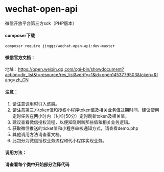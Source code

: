 # wechat-open-api
微信开放平台第三方sdk（PHP版本）

#### composer下载

`composer require jinggz/wechat-open-api:dev-master`

#### 微信官方文档：

地址：https://open.weixin.qq.com/cgi-bin/showdocument?action=dir_list&t=resource/res_list&verify=1&id=open1453779503&token=&lang=zh_CN

#### 注意：

1. 请注意调用时引入该类。
2. 请注意第三方token值和授权小程序token值及相关业务值过期时间，建议使用定时任务在两小时内（1小时50分）定时刷新token及相关值。
3. 建议查看微信授权流程，以便知晓刷新那些值和相关业务逻辑。
4. 获取微信推送的ticket值和小程序审核通知方式，请查看demo.php
5. 其他调用方法请查看文档。
6. 此包分为微信授权业务流程和代小程序实现业务。

#### 调用方法：

**请查看每个类中开始部分注释代码**